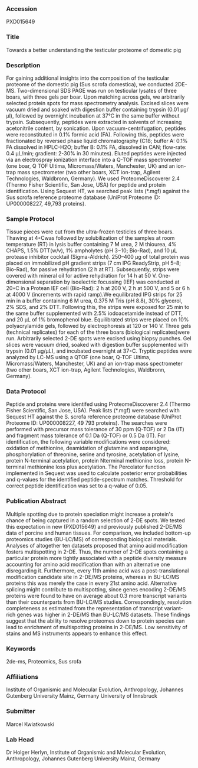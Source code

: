 ### Accession
PXD015649

### Title
Towards a better understanding the testicular proteome of domestic pig

### Description
For gaining additional insights into the composition of the testicular proteome of the domestic pig (Sus scrofa domestica), we conducted 2DE-MS. Two-dimensional SDS PAGE was run on testicular lysates of three boars, with three gels per boar. Upon matching across gels, we arbitrarily selected protein spots for mass spectrometry analysis. Excised slices were vacuum dried and soaked with digestion buffer containing trypsin (0.01 μg/μl), followed by overnight incubation at 37°C in the same buffer without trypsin. Subsequently, peptides were extracted in solvents of increasing acetonitrile content, by sonication. Upon vacuum-centrifugation, peptides were reconstituted in 0.1% formic acid (FA). Following this, peptides were fractionated by reversed phase liquid chromatography (C18; buffer A: 0.1% FA dissolved in HPLC-H2O; buffer B: 0.1% FA, dissolved in CAN; flow-rate: 0.4 µL/min; gradient: 2-30% in 30 minutes). Eluted peptides were injected via an electrospray ionization interface into a Q-TOF mass spectrometer (one boar, Q TOF Ultima, Micromass/Waters, Manchester, UK) and an ion-trap mass spectrometer (two other boars, XCT ion-trap, Agilent Technologies, Waldbronn, Germany). We used ProteomeDiscoverer 2.4 (Thermo Fisher Scientific, San Jose, USA) for peptide and protein identification. Using Sequest HT, we searched peak lists (*.mgf) against the Sus scrofa reference proteome database (UniProt Proteome ID: UP000008227, 49,793 proteins).

### Sample Protocol
Tissue pieces were cut from the ultra-frozen testicles of three boars. Thawing at 4◦Cwas followed by solubilization of the samples at room temperature (RT) in lysis buffer containing 7 M urea, 2 M thiourea, 4% CHAPS, 1.5% DTT(w/v), 1% ampholytes (pH 3−10; Bio-Rad), and 10 μL protease inhibitor cocktail (Sigma-Aldrich). 250–400 μg of total protein was placed on immobilized pH gradient strips (7 cm IPG ReadyStrip, pH 5–8; Bio-Rad), for passive rehydration (2 h at RT). Subsequently, strips were covered with mineral oil for active rehydration for 14 h at 50 V. One-dimensional separation by isoelectric focussing (IEF) was conducted at 20◦C in a Protean IEF cell (Bio-Rad): 2 h at 200 V, 2 h at 500 V, and 5 or 6 h at 4000 V (increments with rapid ramp).We equilibrated IPG strips for 25 min in a buffer containing 6 M urea, 0.375 M Tris (pH 8.8), 30% glycerol, 2% SDS, and 2% DTT. Following this, the strips were exposed for 25 min to the same buffer supplemented with 2.5% iodoacetamide instead of DTT, and 20 μL of 1% bromophenol blue. Equilibrated strips were placed on 10% polyacrylamide gels, followed by electrophoresis at 120 or 140 V. Three gels (technical replicates) for each of the three boars (biological replicates)were run.  Arbitrarily selected 2-DE spots were excised using biopsy punches. Gel slices were vacuum dried, soaked with digestion buffer supplemented with trypsin (0.01 μg/μL), and incubated overnight at 37◦C. Tryptic peptides were analyzed by LC-MS using a QTOF (one boar, Q-TOF Ultima, Micromass/Waters, Manchester, UK) and an ion-trap mass spectrometer (two other boars, XCT ion-trap, Agilent Technologies, Waldbronn, Germany).

### Data Protocol
Peptide and proteins were identifed using ProteomeDiscoverer 2.4 (Thermo Fisher Scientific, San Jose, USA). Peak lists (*.mgf) were searched with Sequest HT against the S. scrofa reference proteome database (UniProt Proteome ID: UP000008227, 49 793 proteins). The searches were performed with precursor mass tolerance of 30 ppm (Q-TOF) or 2 Da (IT) and fragment mass tolerance of 0.1 Da (Q-TOF) or 0.5 Da (IT). For identification, the following variable modifications were considered: oxidation of methionine, deamidation of glutamine and asparagine, phosphorylation of threonine, serine and tyrosine, acetylation of lysine, protein N-terminal acetylation, protein Nterminal methionine loss, protein N-terminal methionine loss plus acetylation. The Percolator function implemented in Sequest was used to calculate posterior error probabilities and q-values for the identified peptide-spectrum matches. Threshold for correct peptide identification was set to a q-value of 0.05.

### Publication Abstract
Multiple spotting due to protein speciation might increase a protein's chance of being captured in a random selection of 2-DE spots. We tested this expectation in new (PXD015649) and previously published 2-DE/MS data of porcine and human tissues. For comparison, we included bottom-up proteomics studies (BU-LC/MS) of corresponding biological materials. Analyses of altogether ten datasets proposed that amino acid modification fosters multispotting in 2-DE. Thus, the number of 2-DE spots containing a particular protein more tightly associated with a peptide diversity measure accounting for amino acid modification than with an alternative one disregarding it. Furthermore, every 11th amino acid was a post-translational modification candidate site in 2-DE/MS proteins, whereas in BU-LC/MS proteins this was merely the case in every 21st amino acid. Alternative splicing might contribute to multispotting, since genes encoding 2-DE/MS proteins were found to have on average about 0.3 more transcript variants than their counterparts from BU-LC/MS studies. Correspondingly, resolution completeness as estimated from the representation of transcript variant-rich genes was higher in 2-DE/MS than BU-LC/MS datasets. These findings suggest that the ability to resolve proteomes down to protein species can lead to enrichment of multispotting proteins in 2-DE/MS. Low sensitivity of stains and MS instruments appears to enhance this effect.

### Keywords
2de-ms, Proteomics, Sus srofa

### Affiliations
Institute of Organismic and Molecular Evolution, Anthropology, Johannes Gutenberg University Mainz, Germany
University of Innsbruck

### Submitter
Marcel Kwiatkowski

### Lab Head
Dr Holger Herlyn,
Institute of Organismic and Molecular Evolution, Anthropology, Johannes Gutenberg University Mainz, Germany


